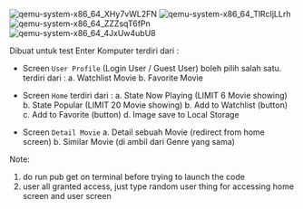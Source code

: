 ![qemu-system-x86_64_XHy7vWL2FN](https://github.com/user-attachments/assets/1da2945f-f8cf-441c-9cb6-88db6d2c40c6)
![qemu-system-x86_64_TlRcIjLLrh](https://github.com/user-attachments/assets/e5fd9bc0-e835-46dd-a08c-64b6560f2a78)
![qemu-system-x86_64_ZZZsqT6fPn](https://github.com/user-attachments/assets/47c72b06-51b5-4db4-aa83-ea4c01d1adbb)
![qemu-system-x86_64_4JxUw4ubU8](https://github.com/user-attachments/assets/4c001112-3627-49fc-ba72-bb82573c083d)


Dibuat untuk test Enter Komputer
terdiri dari :
- Screen ``User Profile``
(Login User / Guest User) boleh pilih salah satu.
terdiri dari :
a. Watchlist Movie
b. Favorite Movie

- Screen ``Home``
terdiri dari :
a. State Now Playing (LIMIT 6 Movie showing)
b. State Popular (LIMIT 20 Movie showing)
b. Add to Watchlist (button)
c. Add to Favorite (button)
d. Image save to Local Storage

- Screen ``Detail Movie``
a. Detail sebuah Movie (redirect from home screen)
b. Similar Movie (di ambil dari Genre yang sama)

Note:
1. do run pub get on terminal before trying to launch the code
2. user all granted access, just type random user thing for accessing home screen and user screen 
